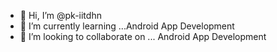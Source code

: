 - 👋 Hi, I’m @pk-iitdhn
- 🌱 I’m currently learning ...Android App Development
- 💞️ I’m looking to collaborate on ... Android App Development

<!---
pk-iitdhn/pk-iitdhn is a ✨ special ✨ repository because its `README.md` (this file) appears on your GitHub profile.
You can click the Preview link to take a look at your changes.
--->
